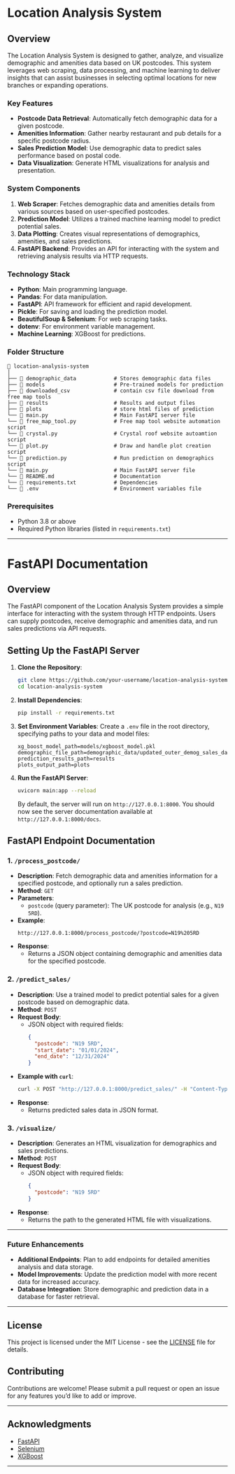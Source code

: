  
# Location Analysis System

## Overview
The Location Analysis System is designed to gather, analyze, and visualize demographic and amenities data based on UK postcodes. This system leverages web scraping, data processing, and machine learning to deliver insights that can assist businesses in selecting optimal locations for new branches or expanding operations.

### Key Features
- **Postcode Data Retrieval**: Automatically fetch demographic data for a given postcode.
- **Amenities Information**: Gather nearby restaurant and pub details for a specific postcode radius.
- **Sales Prediction Model**: Use demographic data to predict sales performance based on postal code.
- **Data Visualization**: Generate HTML visualizations for analysis and presentation.
  
### System Components
1. **Web Scraper**: Fetches demographic data and amenities details from various sources based on user-specified postcodes.
2. **Prediction Model**: Utilizes a trained machine learning model to predict potential sales.
3. **Data Plotting**: Creates visual representations of demographics, amenities, and sales predictions.
4. **FastAPI Backend**: Provides an API for interacting with the system and retrieving analysis results via HTTP requests.

### Technology Stack
- **Python**: Main programming language.
- **Pandas**: For data manipulation.
- **FastAPI**: API framework for efficient and rapid development.
- **Pickle**: For saving and loading the prediction model.
- **BeautifulSoup & Selenium**: For web scraping tasks.
- **dotenv**: For environment variable management.
- **Machine Learning**: XGBoost for predictions.
  
### Folder Structure
```
📁 location-analysis-system
│
├── 📁 demographic_data            # Stores demographic data files
├── 📁 models                      # Pre-trained models for prediction
├── 📁 downloaded_csv              # contain csv file download from free map tools 
├── 📁 results                     # Results and output files
├── 📁 plots                       # store html files of prediction 
└── 📄 main.py                     # Main FastAPI server file
└── 📄 free_map_tool.py            # Free map tool website automation script
└── 📄 crystal.py                  # Crystal roof website autoamtion script
└── 📄 plot.py                     # Draw and handle plot creation script
└── 📄 prediction.py               # Run prediction on demographics script
└── 📄 main.py                     # Main FastAPI server file
└── 📄 README.md                   # Documentation
└── 📄 requirements.txt            # Dependencies
└── 📄 .env                        # Environment variables file
```

### Prerequisites
- Python 3.8 or above
- Required Python libraries (listed in `requirements.txt`)

---

# FastAPI Documentation

## Overview
The FastAPI component of the Location Analysis System provides a simple interface for interacting with the system through HTTP endpoints. Users can supply postcodes, receive demographic and amenities data, and run sales predictions via API requests.

## Setting Up the FastAPI Server
1. **Clone the Repository**:
   ```bash
   git clone https://github.com/your-username/location-analysis-system.git
   cd location-analysis-system
   ```

2. **Install Dependencies**:
   ```bash
   pip install -r requirements.txt
   ```

3. **Set Environment Variables**:
   Create a `.env` file in the root directory, specifying paths to your data and model files:
   ```
   xg_boost_model_path=models/xgboost_model.pkl
   demographic_file_path=demographic_data/updated_outer_demog_sales_data.xlsx
   prediction_results_path=results
   plots_output_path=plots
   ```

4. **Run the FastAPI Server**:
   ```bash
   uvicorn main:app --reload
   ```

   By default, the server will run on `http://127.0.0.1:8000`. You should now see the server documentation available at `http://127.0.0.1:8000/docs`.

## FastAPI Endpoint Documentation

### 1. `/process_postcode/`
- **Description**: Fetch demographic data and amenities information for a specified postcode, and optionally run a sales prediction.
- **Method**: `GET`
- **Parameters**:
  - `postcode` (query parameter): The UK postcode for analysis (e.g., `N19 5RD`).
- **Example**:
  ```plaintext
  http://127.0.0.1:8000/process_postcode/?postcode=N19%205RD
  ```
- **Response**:
  - Returns a JSON object containing demographic and amenities data for the specified postcode.
  
### 2. `/predict_sales/`
- **Description**: Use a trained model to predict potential sales for a given postcode based on demographic data.
- **Method**: `POST`
- **Request Body**:
  - JSON object with required fields:
    ```json
    {
      "postcode": "N19 5RD",
      "start_date": "01/01/2024",
      "end_date": "12/31/2024"
    }
    ```
- **Example with `curl`**:
  ```bash
  curl -X POST "http://127.0.0.1:8000/predict_sales/" -H "Content-Type: application/json" -d "{"postcode": "N19 5RD", "start_date": "01/01/2024", "end_date": "12/31/2024"}"
  ```
- **Response**:
  - Returns predicted sales data in JSON format.

### 3. `/visualize/`
- **Description**: Generates an HTML visualization for demographics and sales predictions.
- **Method**: `POST`
- **Request Body**:
  - JSON object with required fields:
    ```json
    {
      "postcode": "N19 5RD"
    }
    ```
- **Response**:
  - Returns the path to the generated HTML file with visualizations.

---

### Future Enhancements
- **Additional Endpoints**: Plan to add endpoints for detailed amenities analysis and data storage.
- **Model Improvements**: Update the prediction model with more recent data for increased accuracy.
- **Database Integration**: Store demographic and prediction data in a database for faster retrieval.

---

## License
This project is licensed under the MIT License - see the [LICENSE](LICENSE) file for details.

## Contributing
Contributions are welcome! Please submit a pull request or open an issue for any features you’d like to add or improve.

---

## Acknowledgments
- [FastAPI](https://fastapi.tiangolo.com/)
- [Selenium](https://selenium.dev/)
- [XGBoost](https://xgboost.readthedocs.io/)

---
